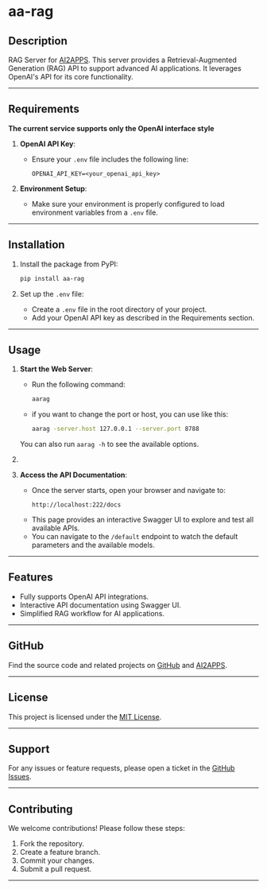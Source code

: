 # aa-rag

## Description
RAG Server for [AI2APPS](https://github.com/Avdpro/ai2apps). This server provides a Retrieval-Augmented Generation (RAG) API to support advanced AI applications. It leverages OpenAI's API for its core functionality.

---

## Requirements

**The current service supports only the OpenAI interface style**
1. **OpenAI API Key**:
   - Ensure your `.env` file includes the following line:
     ```
     OPENAI_API_KEY=<your_openai_api_key>
     ```

2. **Environment Setup**:
   - Make sure your environment is properly configured to load environment variables from a `.env` file.

---

## Installation

1. Install the package from PyPI:
   ```bash
   pip install aa-rag
   ```

2. Set up the `.env` file:
   - Create a `.env` file in the root directory of your project.
   - Add your OpenAI API key as described in the Requirements section.

---

## Usage

1. **Start the Web Server**:
   - Run the following command:
     ```bash
     aarag
     ```
   - if you want to change the port or host, you can use like this:
     ```bash
     aarag -server.host 127.0.0.1 --server.port 8788
     ```
   You can also run `aarag -h` to see the available options.
2. 

2. **Access the API Documentation**:
   - Once the server starts, open your browser and navigate to:
     ```
     http://localhost:222/docs
     ```
   - This page provides an interactive Swagger UI to explore and test all available APIs.
   - You can navigate to the `/default` endpoint to watch the default parameters and the available models.
---

## Features

- Fully supports OpenAI API integrations.
- Interactive API documentation using Swagger UI.
- Simplified RAG workflow for AI applications.

---

## GitHub

Find the source code and related projects on [GitHub](https://github.com/jarlor/aa_rag) and [AI2APPS](https://github.com/Avdpro/ai2apps).

---

## License

This project is licensed under the [MIT License](LICENSE).

---

## Support

For any issues or feature requests, please open a ticket in the [GitHub Issues](https://github.com/jarlor/aa_rag/issues).

---

## Contributing

We welcome contributions! Please follow these steps:

1. Fork the repository.
2. Create a feature branch.
3. Commit your changes.
4. Submit a pull request.

---

